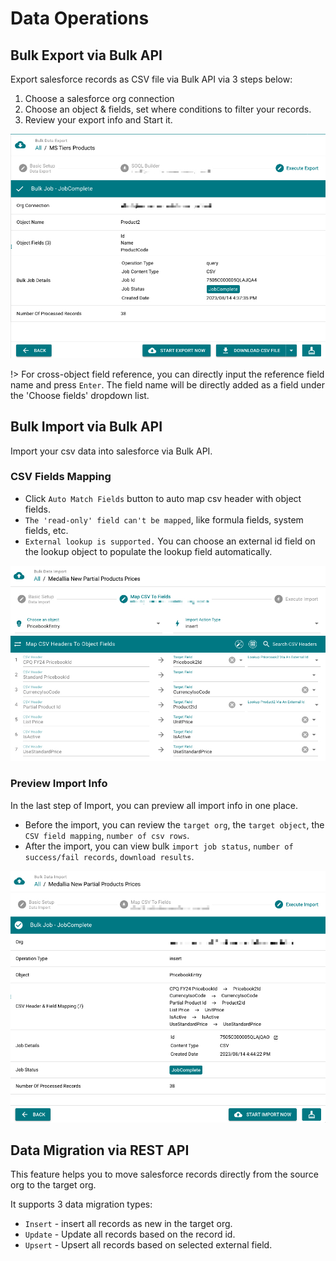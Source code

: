 # Data Operations

## Bulk Export via Bulk API

Export salesforce records as CSV file via Bulk API via 3 steps below:

1. Choose a salesforce org connection
2. Choose an object & fields, set where conditions to filter your records.
3. Review your export info and Start it.

![data-export-info](./images/data-export-info.jpg)

!> For cross-object field reference, you can directly input the reference field name and press `Enter`. The field name will be directly added as a field under the 'Choose fields' dropdown list.

## Bulk Import via Bulk API

Import your csv data into salesforce via Bulk API.

### CSV Fields Mapping

-   Click `Auto Match Fields` button to auto map csv header with object fields.
-   `The 'read-only' field can't be mapped`, like formula fields, system fields, etc.
-   `External lookup is supported.` You can choose an external id field on the lookup object to populate the lookup field automatically.

![data-import-mapping](./images/data-mapping.jpg)

### Preview Import Info

In the last step of Import, you can preview all import info in one place.

-   Before the import, you can review the `target org`, the `target object`, the `CSV field mapping`, `number of csv rows`.
-   After the import, you can view bulk `import job status`, `number of success/fail records`, `download results`.

![data-import-info](./images/data-import-info.jpg)

## Data Migration via REST API

This feature helps you to move salesforce records directly from the source org to the target org.

It supports 3 data migration types:

-   `Insert` - insert all records as new in the target org.
-   `Update` - Update all records based on the record id.
-   `Upsert` - Upsert all records based on selected external field.
